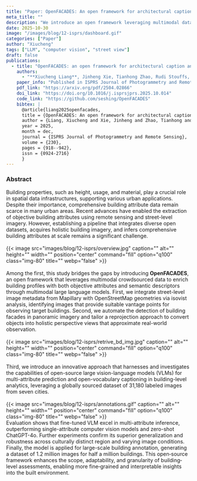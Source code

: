 ```yaml
---
title: "Paper: OpenFACADES: An open framework for architectural caption and attribute data enrichment via street view imagery"
meta_title: ""
description: "We introduce an open framework leveraging multimodal data to enrich building profiles with objective attributes and semantic descriptors. It automates facade detection, reprojects panoramic views, and predicts multi-attribute data."
date: 2025-10-30
image: "/images/blog/12-isprs/dashboard.gif"
categories: ["Paper"]
author: "Xiucheng"
tags: ["LLM", "computer vision", "street view"]
draft: false
publications:
  - title: "OpenFACADES: an open framework for architectural caption and attribute data enrichment via street view imagery"
    authors:
      - "**Xiucheng Liang**, Jinheng Xie, Tianhong Zhao, Rudi Stouffs, Filip Biljecki"
    paper_info: "Published in ISPRS Journal of Photogrammetry and Remote Sensing, 2025"
    pdf_link: "https://arxiv.org/pdf/2504.02866"
    doi_link: "https://doi.org/10.1016/j.isprsjprs.2025.10.014"
    code_link: "https://github.com/seshing/OpenFACADES"
    bibtex: |
      @article{liang2025openfacades,
      title = {OpenFACADES: An open framework for architectural caption and attribute data enrichment via street view imagery},
      author = {Liang, Xiucheng and Xie, Jinheng and Zhao, Tianhong and Stouffs, Rudi and Biljecki, Filip},
      year = 2025,
      month = dec,
      journal = {ISPRS Journal of Photogrammetry and Remote Sensing},
      volume = {230},
      pages = {918--942},
      issn = {0924-2716}
      }
---
```


<!--more-->
### Abstract
<div class="text-2xl leading-relaxed font-light text-gray-800 dark:text-gray-200">
Building properties, such as height, usage, and material, play a crucial role in spatial data infrastructures, supporting various urban applications.
Despite their importance, comprehensive building attribute data remain scarce in many urban areas.
Recent advances have enabled the extraction of objective building attributes using remote sensing and street-level imagery. 
However, establishing a pipeline that integrates diverse open datasets, acquires holistic building imagery, and infers comprehensive building attributes at scale remains a significant challenge.
</div>

</br>
{{< image src="images/blog/12-isprs/overview.jpg" caption="" alt="" height="" width="" position="center" command="fill" option="q100" class="img-80" title=""  webp="false" >}}
</br>

</br>
<div class="text-2xl leading-relaxed font-light text-gray-800 dark:text-gray-200">
Among the first, this study bridges the gaps by introducing <strong>OpenFACADES</strong>, an open framework that leverages multimodal crowdsourced data to enrich building profiles with both objective attributes and semantic descriptors through multimodal large language models.
First, we integrate street-level image metadata from Mapillary with OpenStreetMap geometries via isovist analysis, identifying images that provide suitable vantage points for observing target buildings. 
Second, we automate the detection of building facades in panoramic imagery and tailor a reprojection approach to convert objects into holistic perspective views that approximate real-world observation.
</div>

</br>
{{< image src="images/blog/12-isprs/retrive_bd_img.jpg" caption="" alt="" height="" width="" position="center" command="fill" option="q100" class="img-80" title=""  webp="false" >}}
</br>

</br>
<div class="text-2xl leading-relaxed font-light text-gray-800 dark:text-gray-200"><div class="text-2xl leading-relaxed font-light text-gray-800 dark:text-gray-200">
Third, we introduce an innovative approach that harnesses and investigates the capabilities of open-source large vision-language models (VLMs) for multi-attribute prediction and open-vocabulary captioning in building-level analytics, leveraging a globally sourced dataset of 31,180 labeled images from seven cities.
</div>

</br>
{{< image src="images/blog/12-isprs/annotations.gif" caption="" alt="" height="" width="" position="center" command="fill" option="q100" class="img-80" title=""  webp="false" >}}
</br>

<div class="text-2xl leading-relaxed font-light text-gray-800 dark:text-gray-200">
Evaluation shows that fine-tuned VLM excel in multi-attribute inference, outperforming single-attribute computer vision models and zero-shot ChatGPT-4o. Further experiments confirm its superior generalization and robustness across culturally distinct region and varying image conditions. Finally, the model is applied for large-scale building annotation, generating a dataset of 1.2 million images for half a million buildings.
This open‐source framework enhances the scope, adaptability, and granularity of building‐level assessments, enabling more fine‐grained and interpretable insights into the built environment.
</div>



<!-- ![](/images/blog/10-cupum-bd-caption/framework.jpg) -->
<!-- <figure style="display:flex;flex-direction:column;align-items:center;">
    <img src="/images/blog/10-cupum-bd-caption/framework.jpg" alt="Research framework" style="width:90%;height:auto;">
</figure> -->


<!-- ![](/images/blog/10-cupum-bd-caption/examples_all.jpeg) -->
<!-- <figure style="display:flex;flex-direction:column;align-items:center;">
    <img src="/images/blog/10-cupum-bd-caption/examples_all.jpeg" alt="Building clusters" style="width:90%;height:auto;">
</figure> -->

